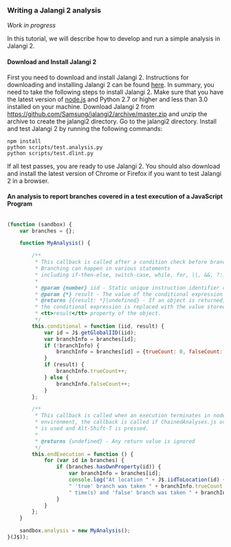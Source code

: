 ### Writing a Jalangi 2 analysis ###

_Work in progress_

In this tutorial, we will describe how to develop and run a simple analysis in Jalangi 2.

#### Download and Install Jalangi 2

First you need to download and install Jalangi 2.  Instructions for downloading and installing Jalangi 2 can be found
[here](../README.md).  In summary, you need to take the following steps to install Jalangi 2.  Make sure that you have
the latest version of [node.js](https://nodejs.org/) and Python 2.7 or higher and less than 3.0 installed on your
machine.  Download Jalangi 2 from https://github.com/Samsung/jalangi2/archive/master.zip and unzip the archive to
create the jalangi2 directory.  Go to the jalangi2 directory.  Install and test Jalangi 2 by running the following
commands:

    npm install
    python scripts/test.analysis.py
    python scripts/test.dlint.py

If all test passes, you are ready to use Jalangi 2.  You should also download and install the latest version of Chrome
or Firefox if you want to test Jalangi 2 in a browser.

#### An analysis to report branches covered in a test execution of a JavaScript Program



```javascript

(function (sandbox) {
    var branches = {};

    function MyAnalysis() {

        /**
         * This callback is called after a condition check before branching.
         * Branching can happen in various statements
         * including if-then-else, switch-case, while, for, ||, &&, ?:.
         *
         * @param {number} iid - Static unique instruction identifier of this callback
         * @param {*} result - The value of the conditional expression
         * @returns {{result: *}|undefined} - If an object is returned, the result of
         * the conditional expression is replaced with the value stored in the
         * <tt>result</tt> property of the object.
         */
        this.conditional = function (iid, result) {
            var id = J$.getGlobalIID(iid);
            var branchInfo = branches[id];
            if (!branchInfo) {
                branchInfo = branches[id] = {trueCount: 0, falseCount: 0};
            }
            if (result) {
                branchInfo.trueCount++;
            } else {
                branchInfo.falseCount++;
            }
        };

        /**
         * This callback is called when an execution terminates in node.js.  In a browser
         * environment, the callback is called if ChainedAnalyses.js or ChainedAnalysesNoCheck.js
         * is used and Alt-Shift-T is pressed.
         *
         * @returns {undefined} - Any return value is ignored
         */
        this.endExecution = function () {
            for (var id in branches) {
                if (branches.hasOwnProperty(id)) {
                    var branchInfo = branches[id];
                    console.log("At location " + J$.iidToLocation(id) +
                    " 'true' branch was taken " + branchInfo.trueCount +
                    " time(s) and 'false' branch was taken " + branchInfo.falseCount + " time(s).");
                }
            }
        };
    }

    sandbox.analysis = new MyAnalysis();
}(J$));


```
